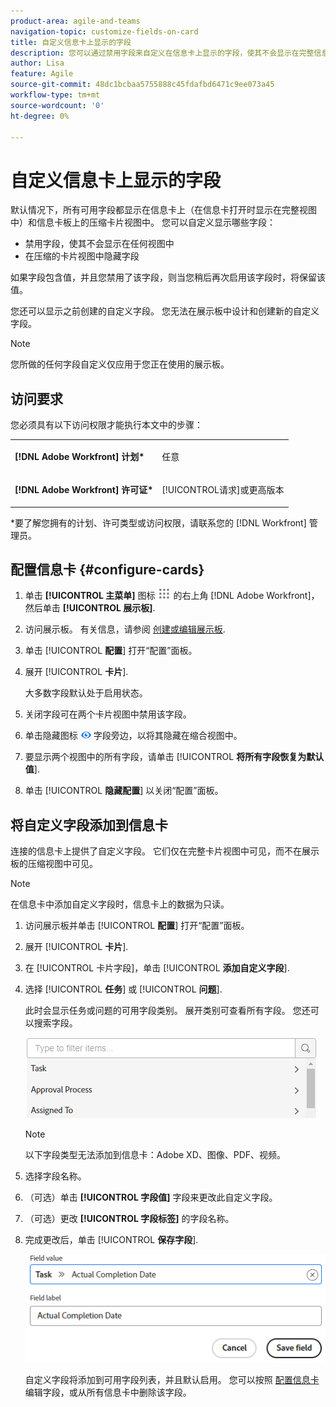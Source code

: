 ```yaml
---
product-area: agile-and-teams
navigation-topic: customize-fields-on-card
title: 自定义信息卡上显示的字段
description: 您可以通过禁用字段来自定义在信息卡上显示的字段，使其不会显示在完整信息卡或压缩视图中，或者隐藏压缩信息卡视图上的字段。
author: Lisa
feature: Agile
source-git-commit: 48dc1bcbaa5755888c45fdafbd6471c9ee073a45
workflow-type: tm+mt
source-wordcount: '0'
ht-degree: 0%

---
```



# 自定义信息卡上显示的字段

默认情况下，所有可用字段都显示在信息卡上（在信息卡打开时显示在完整视图中）和信息卡板上的压缩卡片视图中。 您可以自定义显示哪些字段：

* 禁用字段，使其不会显示在任何视图中
* 在压缩的卡片视图中隐藏字段

如果字段包含值，并且您禁用了该字段，则当您稍后再次启用该字段时，将保留该值。

您还可以显示之前创建的自定义字段。 您无法在展示板中设计和创建新的自定义字段。

>[!NOTE]
>
>您所做的任何字段自定义仅应用于您正在使用的展示板。

## 访问要求

您必须具有以下访问权限才能执行本文中的步骤：

<table style="table-layout:auto"> 
 <col> 
 </col> 
 <col> 
 </col> 
 <tbody> 
  <tr> 
   <td role="rowheader"><strong>[!DNL Adobe Workfront] 计划*</strong></td> 
   <td> <p>任意</p> </td> 
  </tr> 
  <tr> 
   <td role="rowheader"><strong>[!DNL Adobe Workfront] 许可证*</strong></td> 
   <td> <p>[!UICONTROL请求]或更高版本</p> </td> 
  </tr>
   </tbody> 
</table>

&#42;要了解您拥有的计划、许可类型或访问权限，请联系您的 [!DNL Workfront] 管理员。

## 配置信息卡 {#configure-cards}

1. 单击 **[!UICONTROL 主菜单]** 图标 ![](assets/main-menu-icon.png) 的右上角 [!DNL Adobe Workfront]，然后单击 **[!UICONTROL 展示板]**.
1. 访问展示板。 有关信息，请参阅 [创建或编辑展示板](../../agile/get-started-with-boards/create-edit-board.md).
1. 单击 [!UICONTROL **配置**] 打开“配置”面板。
1. 展开 [!UICONTROL **卡片**].

   大多数字段默认处于启用状态。

1. 关闭字段可在两个卡片视图中禁用该字段。
1. 单击隐藏图标 ![隐藏图标](assets/eye-hide-icon.png) 字段旁边，以将其隐藏在缩合视图中。
1. 要显示两个视图中的所有字段，请单击 [!UICONTROL **将所有字段恢复为默认值**].
1. 单击 [!UICONTROL **隐藏配置**] 以关闭“配置”面板。

## 将自定义字段添加到信息卡

连接的信息卡上提供了自定义字段。 它们仅在完整卡片视图中可见，而不在展示板的压缩视图中可见。

>[!NOTE]
>
>在信息卡中添加自定义字段时，信息卡上的数据为只读。

1. 访问展示板并单击 [!UICONTROL **配置**] 打开“配置”面板。
1. 展开 [!UICONTROL **卡片**].
1. 在 [!UICONTROL 卡片字段]，单击 [!UICONTROL **添加自定义字段**].
1. 选择 [!UICONTROL **任务**] 或 [!UICONTROL **问题**].

   此时会显示任务或问题的可用字段类别。 展开类别可查看所有字段。 您还可以搜索字段。

   ![搜索自定义字段](assets/boards-search-for-custom-field.png)

   >[!NOTE]
   >
   >以下字段类型无法添加到信息卡：Adobe XD、图像、PDF、视频。

1. 选择字段名称。
1. （可选）单击 **[!UICONTROL 字段值]** 字段来更改此自定义字段。
1. （可选）更改 **[!UICONTROL 字段标签]** 的字段名称。
1. 完成更改后，单击 [!UICONTROL **保存字段**].

   ![自定义字段值和标签](assets/save-custom-field-value-label.png)

   自定义字段将添加到可用字段列表，并且默认启用。 您可以按照 [配置信息卡](customize-fields-on-card.md#configure-cards) 编辑字段，或从所有信息卡中删除该字段。

